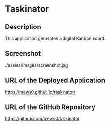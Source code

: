# Taskinator

## Description
This application generates a digital Kanban board.

## Screenshot
./assets/images/screenshot.jpg

## URL of the Deployed Application
https://mews0.github.io/taskinator/

## URL of the GitHub Repository
https://github.com/mews0/taskinator
